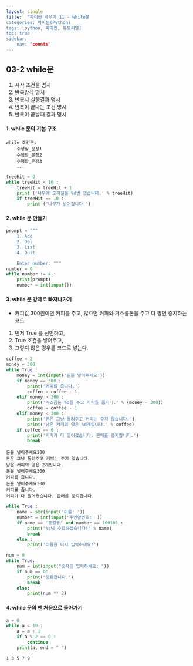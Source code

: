 ```yaml
---
layout: single
title:  "파이썬 배우기 11 - while문
categories: 파이썬(Python)
tags: [python, 파이썬, 튜토리얼]
toc: true
sidebar:
    nav: "counts"
---
```



## 03-2 while문

1.   시작 조건을 명시
2.   반복방식 명시
3.   반복시 실행결과 명시
4.   반복이 끝나는 조건 명시
5.   반복이 끝날때 결과 명시


#### 1. while 문의 기본 구조
```
while 조건문:
    수행할_문장1
    수행할_문장2
    수행할_문장3
    ...
```


```python
treeHit = 0
while treeHit < 10 :
    treeHit = treeHit + 1
    print ('나무에 도끼질을 %d번 했습니다.' % treeHit)
    if treeHit == 10 :
        print ('나무가 넘어갑니다.')

```

#### 2. while 문 만들기


```python
prompt = """
    1. Add
    2. Del
    3. List
    4. Quit

    Enter number: """
number = 0
while number != 4 :
    print(prompt)
    number = int(input())

```

#### 3. while 문 강제로 빠져나가기

- 커피값 300원이면 커피를 주고, 많으면 커피와 거스름돈을 주고 다 팔면 중지하는 코드

1.   먼저 True 를 선언하고,
2.   True 조건을 넣어주고,
3.   그렇지 않은 경우를 코드로 넣는다.




```python
coffee = 2
money = 300
while True :
    money = int(input('돈을 넣어주세요'))
    if money == 300 :
        print('커피를 줍니다.')
        coffee = coffee - 1
    elif money > 300 :
        print('거스픔돈 %d를 주고 커피를 줍니다.' % (money - 300))
        coffee = coffee - 1
    elif money < 300 :
        print('돈은 그냥 돌려주고 커피는 주지 않습니다.')
        print('남은 커피의 양은 %d개입니다.' % coffee)
    if coffee == 0 :
        print('커피가 다 떨어졌습니다. 판매를 중지합니다.')
        break
```

    돈을 넣어주세요200
    돈은 그냥 돌려주고 커피는 주지 않습니다.
    남은 커피의 양은 2개입니다.
    돈을 넣어주세요300
    커피를 줍니다.
    돈을 넣어주세요300
    커피를 줍니다.
    커피가 다 떨어졌습니다. 판매를 중지합니다.
    


```python
while True :
    name = str(input('이름: '))
    number = int(input('주민앞번호: '))
    if name == '홍길동' and number == 100101 :
        print('%s님 수료하셨습니다!' % name)
        break
    else :
        print('이름을 다시 입력하세요!')

```


```python
num = 0
while True:
    num = int(input("숫자를 입력하세요: "))
    if num == 0:
        print("종료합니다.")
        break
    else:
        print(num ** 2)
```

#### 4. while 문의 맨 처음으로 돌아가기


```python
a = 0
while a < 10 :
    a = a + 1
    if a % 2 == 0 :
        continue
    print(a, end = " ")
```

    1 3 5 7 9 
